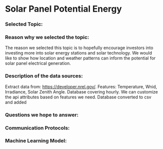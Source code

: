# Solar Panel Potential Energy

### Selected Topic:

### Reason why we selected the topic:

The reason we selected this topic is to hopefully encourage investors into investing more into solar energy stations and solar technology. We would like to show how location and weather patterns can inform the potential for solar panel electrical generation.

### Description of the data sources:
Extract data from: https://developer.nrel.gov/.
Features: Temperature, Wnid, Irradiance, Solar Zenith Angle. Database covering hourly. We can
customize the api attributes based on features we need. Database converted to csv and added 

### Questions we hope to answer:

### Communication Protocols:


### Machine Learning Model: